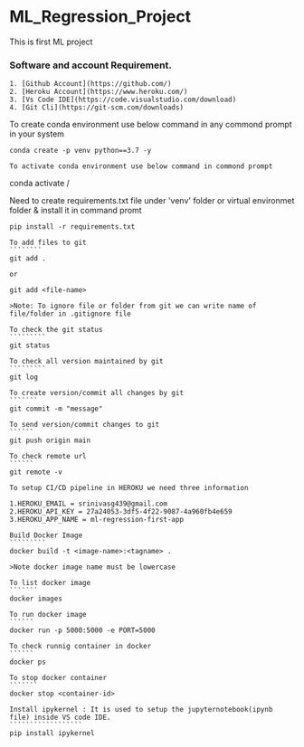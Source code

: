 # ML_Regression_Project
This is first ML project

### Software and account Requirement.

    1. [Github Account](https://github.com/)
    2. [Heroku Account](https://www.heroku.com/)
    3. [Vs Code IDE](https://code.visualstudio.com/download)
    4. [Git Cli](https://git-scm.com/downloads)

To create conda environment use below command in any commond prompt in your system
`````````````````````
conda create -p venv python==3.7 -y

To activate conda environment use below command in commond prompt
`````````````````````
conda activate <virtual-name>/

Need to create requirements.txt file under 'venv' folder or virtual environmet folder & install it in command promt
`````````````````````
pip install -r requirements.txt

To add files to git
````````
git add .

or 

git add <file-name>

>Note: To ignore file or folder from git we can write name of file/folder in .gitignore file

To check the git status
`````````
git status

To check all version maintained by git
`````````
git log

To create version/commit all changes by git
```````
git commit -m "message"

To send version/commit changes to git
``````
git push origin main

To check remote url
``````
git remote -v

To setup CI/CD pipeline in HEROKU we need three information

1.HEROKU_EMAIL = srinivasg439@gmail.com
2.HEROKU_API_KEY = 27a24053-3df5-4f22-9087-4a960fb4e659
3.HEROKU_APP_NAME = ml-regression-first-app

Build Docker Image
`````````
docker build -t <image-name>:<tagname> .

>Note docker image name must be lowercase

To list docker image
```````
docker images

To run docker image
``````
docker run -p 5000:5000 -e PORT=5000

To check runnig container in docker 
``````
docker ps

To stop docker container
```````
docker stop <container-id>

Install ipykernel : It is used to setup the jupyternotebook(ipynb file) inside VS code IDE.
``````````````````
pip install ipykernel

